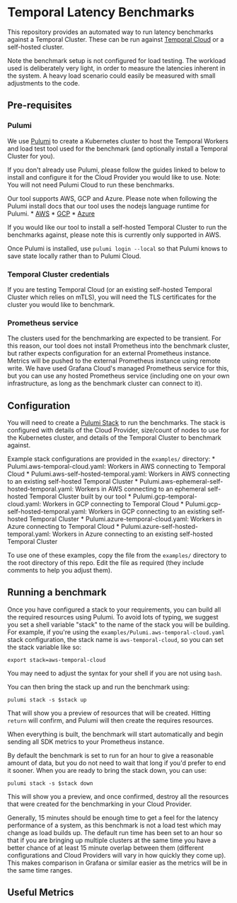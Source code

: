 # Temporal Latency Benchmarks

This repository provides an automated way to run latency benchmarks against a Temporal Cluster. These can be run against [Temporal Cloud](https://temporal.io/cloud) or a self-hosted cluster.

Note the benchmark setup is not configured for load testing. The workload used is deliberately very light, in order to measure the latencies inherent in the system. A heavy load scenario could easily be measured with small adjustments to the code.

## Pre-requisites

### Pulumi

We use [Pulumi](https://www.pulumi.com/) to create a Kubernetes cluster to host the Temporal Workers and load test tool used for the benchmark (and optionally install a Temporal Cluster for you).

If you don't already use Pulumi, please follow the guides linked to below to install and configure it for the Cloud Provider you would like to use. Note: You will not need Pulumi Cloud to run these benchmarks.

Our tool supports AWS, GCP and Azure. Please note when following the Pulumi install docs that our tool uses the nodejs language runtime for Pulumi.
    * [AWS](https://www.pulumi.com/docs/clouds/aws/get-started/begin/)
    * [GCP](https://www.pulumi.com/docs/clouds/gcp/get-started/begin/)
    * [Azure](https://www.pulumi.com/docs/clouds/azure/get-started/begin/)

If you would like our tool to install a self-hosted Temporal Cluster to run the benchmarks against, please note this is currently only supported in AWS.

Once Pulumi is installed, use `pulumi login --local` so that Pulumi knows to save state locally rather than to Pulumi Cloud.

### Temporal Cluster credentials

If you are testing Temporal Cloud (or an existing self-hosted Temporal Cluster which relies on mTLS), you will need the TLS certificates for the cluster you would like to benchmark.

### Prometheus service

The clusters used for the benchmarking are expected to be transient. For this reason, our tool does not install Prometheus into the benchmark cluster, but rather expects configuration for an external Prometheus instance. Metrics will be pushed to the external Prometheus instance using remote write. We have used Grafana Cloud's managed Prometheus service for this, but you can use any hosted Prometheus service (including one on your own infrastructure, as long as the benchmark cluster can connect to it).

## Configuration

You will need to create a [Pulumi Stack](https://www.pulumi.com/docs/concepts/stack/) to run the benchmarks. The stack is configured with details of the Cloud Provider, size/count of nodes to use for the Kubernetes cluster, and details of the Temporal Cluster to benchmark against.

Example stack configurations are provided in the `examples/` directory:
    * Pulumi.aws-temporal-cloud.yaml: Workers in AWS connecting to Temporal Cloud
    * Pulumi.aws-self-hosted-temporal.yaml: Workers in AWS connecting to an existing self-hosted Temporal Cluster
    * Pulumi.aws-ephemeral-self-hosted-temporal.yaml: Workers in AWS connecting to an ephemeral self-hosted Temporal Cluster built by our tool
    * Pulumi.gcp-temporal-cloud.yaml: Workers in GCP connecting to Temporal Cloud
    * Pulumi.gcp-self-hosted-temporal.yaml: Workers in GCP connecting to an existing self-hosted Temporal Cluster
    * Pulumi.azure-temporal-cloud.yaml: Workers in Azure connecting to Temporal Cloud
    * Pulumi.azure-self-hosted-temporal.yaml: Workers in Azure connecting to an existing self-hosted Temporal Cluster

To use one of these examples, copy the file from the `examples/` directory to the root directory of this repo. Edit the file as required (they include comments to help you adjust them).

## Running a benchmark

Once you have configured a stack to your requirements, you can build all the required resources using Pulumi. To avoid lots of typing, we suggest you set a shell variable "stack" to the name of the stack you will be building. For example, if you're using the `examples/Pulumi.aws-temporal-cloud.yaml` stack configuration, the stack name is `aws-temporal-cloud`, so you can set the stack variable like so:

```shell
export stack=aws-temporal-cloud
```

You may need to adjust the syntax for your shell if you are not using `bash`.

You can then bring the stack up and run the benchmark using:

```shell
pulumi stack -s $stack up
```

That will show you a preview of resources that will be created. Hitting `return` will confirm, and Pulumi will then create the requires resources.

When everything is built, the benchmark will start automatically and begin sending all SDK metrics to your Prometheus instance.

By default the benchmark is set to run for an hour to give a reasonable amount of data, but you do not need to wait that long if you'd prefer to end it sooner. When you are ready to bring the stack down, you can use:

```shell
pulumi stack -s $stack down
```

This will show you a preview, and once confirmed, destroy all the resources that were created for the benchmarking in your Cloud Provider.

Generally, 15 minutes should be enough time to get a feel for the latency performance of a system, as this benchmark is not a load test which may change as load builds up. The default run time has been set to an hour so that if you are bringing up multiple clusters at the same time you have a better chance of at least 15 minute overlap between them (different configurations and Cloud Providers will vary in how quickly they come up). This makes comparison in Grafana or similar easier as the metrics will be in the same time ranges.

## Useful Metrics

